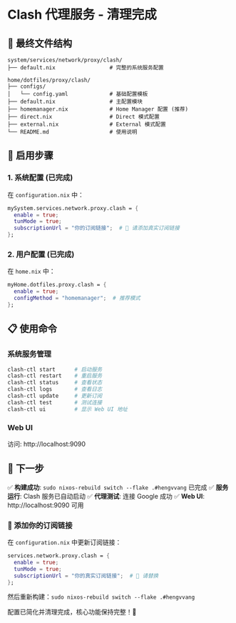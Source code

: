 # Clash 代理服务 - 清理完成

## 📁 最终文件结构

```
system/services/network/proxy/clash/
├── default.nix                 # 完整的系统服务配置

home/dotfiles/proxy/clash/
├── configs/
│   └── config.yaml             # 基础配置模板
├── default.nix                 # 主配置模块
├── homemanager.nix             # Home Manager 配置 (推荐)
├── direct.nix                  # Direct 模式配置
├── external.nix                # External 模式配置
└── README.md                   # 使用说明
```

## 🚀 启用步骤

### 1. 系统配置 (已完成)
在 `configuration.nix` 中：
```nix
mySystem.services.network.proxy.clash = {
  enable = true;
  tunMode = true;
  subscriptionUrl = "你的订阅链接";  # 🔴 请添加真实订阅链接
};
```

### 2. 用户配置 (已完成)
在 `home.nix` 中：
```nix
myHome.dotfiles.proxy.clash = {
  enable = true;
  configMethod = "homemanager";  # 推荐模式
};
```

## 📋 使用命令

### 系统服务管理
```bash
clash-ctl start      # 启动服务
clash-ctl restart    # 重启服务
clash-ctl status     # 查看状态
clash-ctl logs       # 查看日志
clash-ctl update     # 更新订阅
clash-ctl test       # 测试连接
clash-ctl ui         # 显示 Web UI 地址
```

### Web UI
访问: http://localhost:9090

## 🎯 下一步

✅ **构建成功**: `sudo nixos-rebuild switch --flake .#hengvvang` 已完成
✅ **服务运行**: Clash 服务已自动启动
✅ **代理测试**: 连接 Google 成功
✅ **Web UI**: http://localhost:9090 可用

### 🔗 添加你的订阅链接

在 `configuration.nix` 中更新订阅链接：
```nix
services.network.proxy.clash = {
  enable = true;
  tunMode = true;
  subscriptionUrl = "你的真实订阅链接";  # 🔴 请替换
};
```

然后重新构建：`sudo nixos-rebuild switch --flake .#hengvvang`

配置已简化并清理完成，核心功能保持完整！🎉
